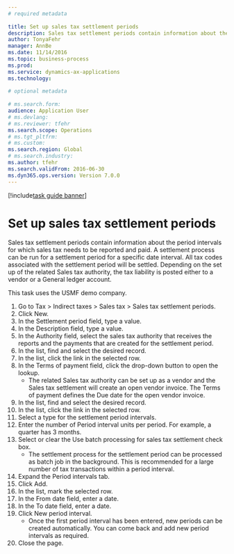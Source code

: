 ```yaml
--- 
# required metadata 
 
title: Set up sales tax settlement periods
description: Sales tax settlement periods contain information about the period intervals for which sales tax needs to be reported and paid. 
author: TonyaFehr 
manager: AnnBe 
ms.date: 11/14/2016
ms.topic: business-process 
ms.prod:  
ms.service: dynamics-ax-applications 
ms.technology:  
 
# optional metadata 
 
# ms.search.form:   
audience: Application User 
# ms.devlang:  
# ms.reviewer: tfehr 
ms.search.scope: Operations 
# ms.tgt_pltfrm:  
# ms.custom:  
ms.search.region: Global
# ms.search.industry: 
ms.author: tfehr 
ms.search.validFrom: 2016-06-30 
ms.dyn365.ops.version: Version 7.0.0 
---
```


[!include[task guide banner](.../includes/task-guide-banner.md)]

# Set up sales tax settlement periods

Sales tax settlement periods contain information about the period intervals for which sales tax needs to be reported and paid. A settlement process can be run for a settlement period for a specific date interval. All tax codes associated with the settlement period will be settled. Depending on the set up of the related Sales tax authority, the tax liability is posted either to a vendor or a General ledger account.

This task uses the USMF demo company.


1. Go to Tax > Indirect taxes > Sales tax > Sales tax settlement periods.
2. Click New.
3. In the Settlement period field, type a value.
4. In the Description field, type a value.
5. In the Authority field, select the sales tax authority that receives the reports and the payments that are created for the settlement period.
6. In the list, find and select the desired record.
7. In the list, click the link in the selected row.
8. In the Terms of payment field, click the drop-down button to open the lookup.
    * The related Sales tax authority can be set up as a vendor and the Sales tax settlement will create an open vendor invoice. The Terms of payment defines the Due date for the open vendor invoice.  
9. In the list, find and select the desired record.
10. In the list, click the link in the selected row.
11. Select a type for the settlement period intervals.
12. Enter the number of Period interval units per period. For example, a quarter has 3 months.
13. Select or clear the Use batch processing for sales tax settlement check box.
    * The settlement process for the settlement period can be processed as batch job in the background. This is recommended for a large number of tax transactions within a period interval.  
14. Expand the Period intervals tab.
15. Click Add.
16. In the list, mark the selected row.
17. In the From date field, enter a date.
18. In the To date field, enter a date.
19. Click New period interval.
    * Once the first period interval has been entered, new periods can be created automatically. You can come back and add new period intervals as required.  
20. Close the page.

